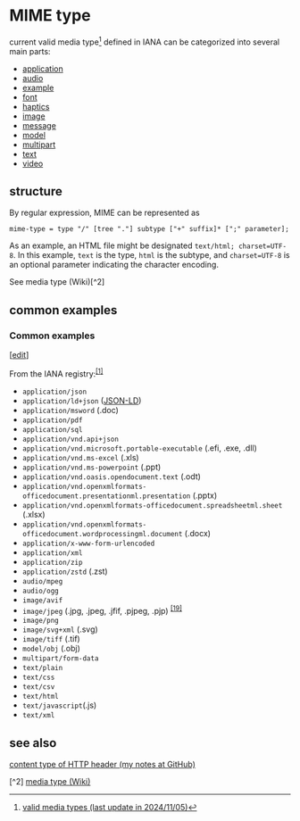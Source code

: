 # MIME type
current valid media type[^1] defined in IANA can be categorized into several main parts:

- [application](https://www.iana.org/assignments/media-types/media-types.xhtml#application)
- [audio](https://www.iana.org/assignments/media-types/media-types.xhtml#audio)
- [example](https://www.iana.org/assignments/media-types/media-types.xhtml#example)
- [font](https://www.iana.org/assignments/media-types/media-types.xhtml#font)
- [haptics](https://www.iana.org/assignments/media-types/media-types.xhtml#haptics)
- [image](https://www.iana.org/assignments/media-types/media-types.xhtml#image)
- [message](https://www.iana.org/assignments/media-types/media-types.xhtml#message)
- [model](https://www.iana.org/assignments/media-types/media-types.xhtml#model)
- [multipart](https://www.iana.org/assignments/media-types/media-types.xhtml#multipart)
- [text](https://www.iana.org/assignments/media-types/media-types.xhtml#text)
- [video](https://www.iana.org/assignments/media-types/media-types.xhtml#video)

## structure 
By regular expression, MIME can be represented as

```
mime-type = type "/" [tree "."] subtype ["+" suffix]* [";" parameter];
```

As an example, an HTML file might be designated `text/html; charset=UTF-8`. In this example, `text` is the type, `html` is the subtype, and `charset=UTF-8` is an optional parameter indicating the character encoding. 

See media type (Wiki)[^2] 

## common examples

### Common examples

\[[edit](https://en.wikipedia.org/w/index.php?title=Media_type&action=edit&section=10 "Edit section: Common examples")\]

From the IANA registry:<sup id="cite_ref-iana_1-4" class="reference"><a href="https://en.wikipedia.org/wiki/Media_type#cite_note-iana-1"><span class="cite-bracket">[</span>1<span class="cite-bracket">]</span></a></sup>

- `application/json`
- `application/ld+json` ([JSON-LD](https://en.wikipedia.org/wiki/JSON-LD "JSON-LD"))
- `application/msword` (.doc)
- `application/pdf`
- `application/sql`
- `application/vnd.api+json`
- `application/vnd.microsoft.portable-executable` (.efi, .exe, .dll)
- `application/vnd.ms-excel` (.xls)
- `application/vnd.ms-powerpoint` (.ppt)
- `application/vnd.oasis.opendocument.text` (.odt)
- `application/vnd.openxmlformats-officedocument.presentationml.presentation` (.pptx)
- `application/vnd.openxmlformats-officedocument.spreadsheetml.sheet` (.xlsx)
- `application/vnd.openxmlformats-officedocument.wordprocessingml.document` (.docx)
- `application/x-www-form-urlencoded`
- `application/xml`
- `application/zip`
- `application/zstd` (.zst)
- `audio/mpeg`
- `audio/ogg`
- `image/avif`
- `image/jpeg` (.jpg, .jpeg, .jfif, .pjpeg, .pjp) <sup id="cite_ref-19" class="reference"><a href="https://en.wikipedia.org/wiki/Media_type#cite_note-19"><span class="cite-bracket">[</span>19<span class="cite-bracket">]</span></a></sup>
- `image/png`
- `image/svg+xml` (.svg)
- `image/tiff` (.tif)
- `model/obj` (.obj)
- `multipart/form-data`
- `text/plain`
- `text/css`
- `text/csv`
- `text/html`
- `text/javascript`(.js)
- `text/xml`

## see also
[content type of HTTP header (my notes at GitHub)](https://github.com/40843245/Network/blob/main/Network%20Protocol/category/HTTP/HTTP%20headers.md#content-type)

[^1]: [valid media types (last update in 2024/11/05)](https://www.iana.org/assignments/media-types/media-types.xhtml)

[^2] [media type (Wiki)](https://en.wikipedia.org/wiki/Media_type)
